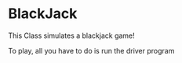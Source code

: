 # BlackJack
This Class simulates a blackjack game!

To play, all you have to do is run the driver program
